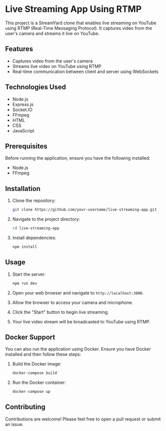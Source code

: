 # Live Streaming App Using RTMP

This project is a StreamYard clone that enables live streaming on YouTube using RTMP (Real-Time Messaging Protocol). It captures video from the user's camera and streams it live on YouTube.

## Features

- Captures video from the user's camera
- Streams live video on YouTube using RTMP
- Real-time communication between client and server using WebSockets

## Technologies Used

- Node.js
- Express.js
- Socket.IO
- FFmpeg
- HTML
- CSS
- JavaScript

## Prerequisites

Before running the application, ensure you have the following installed:

- Node.js
- FFmpeg

## Installation

1. Clone the repository:

    ```bash
    git clone https://github.com/your-username/live-streaming-app.git
    ```

2. Navigate to the project directory:

    ```bash
    cd live-streaming-app
    ```

3. Install dependencies:

    ```bash
    npm install
    ```

## Usage

1. Start the server:

    ```bash
    npm run dev
    ```

2. Open your web browser and navigate to `http://localhost:3000`.

3. Allow the browser to access your camera and microphone.

4. Click the "Start" button to begin live streaming.

5. Your live video stream will be broadcasted to YouTube using RTMP.

## Docker Support

You can also run the application using Docker. Ensure you have Docker installed and then follow these steps:

1. Build the Docker image:

    ```bash
    docker-compose build
    ```

2. Run the Docker container:

    ```bash
    docker-compose up
    ```

## Contributing

Contributions are welcome! Please feel free to open a pull request or submit an issue.

